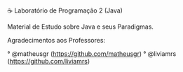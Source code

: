 ☕️ Laboratório de Programação 2 (Java)

Material de Estudo sobre Java e seus Paradigmas.

Agradecimentos aos Professores:

° @matheusgr (https://github.com/matheusgr)
° @liviamrs (https://github.com/liviamrs)
